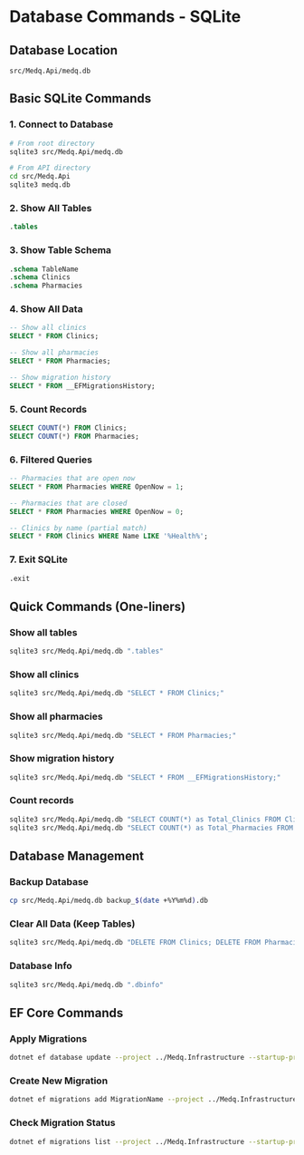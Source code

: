 # Database Commands - SQLite

## Database Location

```
src/Medq.Api/medq.db
```

## Basic SQLite Commands

### 1. Connect to Database

```bash
# From root directory
sqlite3 src/Medq.Api/medq.db

# From API directory  
cd src/Medq.Api
sqlite3 medq.db
```

### 2. Show All Tables

```sql
.tables
```

### 3. Show Table Schema

```sql
.schema TableName
.schema Clinics
.schema Pharmacies
```

### 4. Show All Data

```sql
-- Show all clinics
SELECT * FROM Clinics;

-- Show all pharmacies
SELECT * FROM Pharmacies;

-- Show migration history
SELECT * FROM __EFMigrationsHistory;
```

### 5. Count Records

```sql
SELECT COUNT(*) FROM Clinics;
SELECT COUNT(*) FROM Pharmacies;
```

### 6. Filtered Queries

```sql
-- Pharmacies that are open now
SELECT * FROM Pharmacies WHERE OpenNow = 1;

-- Pharmacies that are closed
SELECT * FROM Pharmacies WHERE OpenNow = 0;

-- Clinics by name (partial match)
SELECT * FROM Clinics WHERE Name LIKE '%Health%';
```

### 7. Exit SQLite

```sql
.exit
```

## Quick Commands (One-liners)

### Show all tables

```bash
sqlite3 src/Medq.Api/medq.db ".tables"
```

### Show all clinics

```bash
sqlite3 src/Medq.Api/medq.db "SELECT * FROM Clinics;"
```

### Show all pharmacies

```bash
sqlite3 src/Medq.Api/medq.db "SELECT * FROM Pharmacies;"
```

### Show migration history

```bash
sqlite3 src/Medq.Api/medq.db "SELECT * FROM __EFMigrationsHistory;"
```

### Count records

```bash
sqlite3 src/Medq.Api/medq.db "SELECT COUNT(*) as Total_Clinics FROM Clinics;"
sqlite3 src/Medq.Api/medq.db "SELECT COUNT(*) as Total_Pharmacies FROM Pharmacies;"
```

## Database Management

### Backup Database

```bash
cp src/Medq.Api/medq.db backup_$(date +%Y%m%d).db
```

### Clear All Data (Keep Tables)

```bash
sqlite3 src/Medq.Api/medq.db "DELETE FROM Clinics; DELETE FROM Pharmacies;"
```

### Database Info

```bash
sqlite3 src/Medq.Api/medq.db ".dbinfo"
```

## EF Core Commands

### Apply Migrations

```bash
dotnet ef database update --project ../Medq.Infrastructure --startup-project .
```

### Create New Migration

```bash
dotnet ef migrations add MigrationName --project ../Medq.Infrastructure --startup-project . -o Data/Migrations
```

### Check Migration Status

```bash
dotnet ef migrations list --project ../Medq.Infrastructure --startup-project .
```
